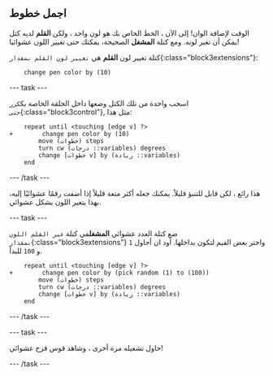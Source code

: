 ## اجمل خطوط

الوقت لإضافة الوان! إلى الآن ، الخط الخاص بك هو لون واحد ، ولكن **القلم** لديه كتل يمكن أن تغير لونه. ومع كتلة **المشغل** الصحيحة، يمكنك حتى تغيير اللون عشوائيا!

كتلة تغيير لون **القلم** هي `تغيير لون القلم بمقدار`{:class="block3extensions"}:

```blocks3
    change pen color by (10)
```

--- task ---

اسحب واحدة من تلك الكتل وضعها داخل الحلقة الخاصة بك`كرر حتى`{:class="block3control"}, مثل هذا:

```blocks3
    repeat until <touching [edge v] ?> 
+        change pen color by (10)
        move (خطوات) steps
        turn cw (درجات ::variables) degrees
        change [خطوات v] by (زيادة ::variables)
    end
```

--- /task ---

هذا رائع ، لكن قابل للتنبؤ قليلاً. يمكنك جعله أكثر متعة قليلاً إذا أضفت رقمًا عشوائيًا إليه، بهذا يتغير اللون بشكل عشوائي.

--- task ---

ضع كتلة العدد عشوائي **المشغل**في كتلة `غير القلم اللون بمقدار`{:class="block3extensions"} واختر بعض القيم لتكون بداخلها. أود ان أحاول `1` و `100` للبدأ.

```blocks3
    repeat until <touching [edge v] ?> 
+        change pen color by (pick random (1) to (100))
        move (خطوات) steps
        turn cw (درجات ::variables) degrees
        change [خطوات v] by (زيادة ::variables)
    end
```

--- /task ---

--- task ---

حاول تشغيله مرة أخرى ، وشاهد قوس قزح عشوائي!

--- /task ---